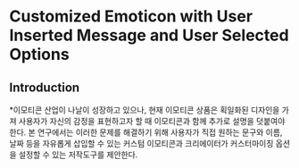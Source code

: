 # Customized Emoticon with User Inserted Message and User Selected Options

## **Introduction**

*이모티콘 산업이 나날이 성장하고 있으나, 현재 이모티콘 상품은 획일화된 디자인을 가져 사용자가 자신의 감정을 표현하고자 할 때 이모티콘과 함께 추가로 설명을 덧붙여야 한다. 본 연구에서는 이러한 문제를 해결하기 위해 사용자가 직접 원하는 문구와 이름, 날짜 등을 자유롭게 삽입할 수 있는 커스텀 이모티콘과 크리에이터가 커스터마이징 옵션을 설정할 수 있는 저작도구를 제안한다.
